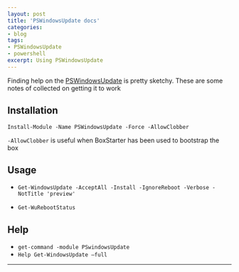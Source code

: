 ```yaml
---
layout: post
title: 'PSWindowsUpdate docs'
categories:
- blog
tags: 
- PSWindowsUpdate
- powershell
excerpt: Using PSWindowsUpdate
---
```


Finding help on the [PSWindowsUpdate](https://www.powershellgallery.com/packages/PSWindowsUpdate) is pretty sketchy. These are some notes of collected on getting it to work

## Installation

```
Install-Module -Name PSWindowsUpdate -Force -AllowClobber
```

`-AllowClobber` is useful when BoxStarter has been used to bootstrap the box

## Usage

* `Get-WindowsUpdate -AcceptAll -Install -IgnoreReboot -Verbose -NotTitle 'preview'`

* `Get-WuRebootStatus`

## Help

* `get-command -module PSwindowsUpdate`
* `Help Get-WindowsUpdate –full`

---
